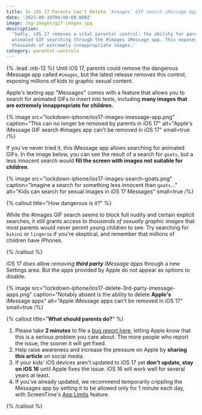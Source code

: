```yaml
---
title: In iOS 17 Parents Can't Delete `#images` GIF search iMessage App
date: '2023-09-19T04:00:00.000Z'
image: /og-images/gif-images.jpg
description:
  'Sadly, iOS 17 removes a vital parental control: the ability for parents to disable
  animated GIF searching through the #images iMessage app. This exposes children to
  thousands of extremely innappropriate images.'
category: parental-controls
---
```


{% .lead .mb-12 %} Until iOS 17, parents could remove the dangerous iMessage app called
`#images`, but the latest release removes this control, exposing millions of kids to
graphic sexual content.

Apple's texting app "Messages" comes with a feature that allows you to search for animated
GIFs to insert into texts, including **many images that are extremely innappropriate for
children.**

{% image src="lockdown-iphone/ios17-images-imessage-app.png" caption="This can no longer be removed by parents in iOS 17" alt="Apple's iMessage GIF search #images app can't be removed in iOS 17" small=true /%}

If you've never tried it, this iMessage app allows searching for animated GIFs. In the
image below, you can see the result of a search for `goats`, but a less innocent search
would **fill the screen with images not suitable for children**.

{% image src="lockdown-iphone/ios17-images-search-goats.png" caption="Imagine a search for something less innocent than <code>goats</code>..." alt="Kids can search for sexual images in iOS 17 Messages" small=true /%}

{% callout title="How dangerous is it?" %}

While the #images GIF search seems to block full nudity and certain explicit searches, it
still grants access to _thousands of sexually graphic images_ that most parents would
never permit young children to see. Try searching for `bikini` or `lingerie` if you're
skeptical, and remember that millions of children have iPhones.

{% /callout %}

iOS 17 _does allow removing **third party** iMessage apps_ through a new Settings area.
But the apps provided by Apple do not appear as options to disable.

{% image src="lockdown-iphone/ios17-delete-3rd-party-imessage-apps.png" caption="Notably absent is the ability to delete <b>Apple's</b> iMessage apps" alt="Apple iMessage apps can't be removed in iOS 17" small=true /%}

{% callout title="<b class='text-2xl'>What should parents do?</b>" %}

1. Please take **2 minutes** to file a
   [bug report here](https://www.apple.com/feedback/messages-ios-ipados.html), letting
   Apple know that this is a serious problem you care about. The more people who report
   the issue, the sooner it will get fixed.
2. Help raise awareness and increase the pressure on Apple by **sharing this article** on
   social media.
3. If your kids' iOS devices aren't updated to iOS 17 yet **don't update, stay on iOS 16**
   until Apple fixes the issue. iOS 16 will work well for several years at least.
4. If you've already updated, we recommend temporarily crippling the Messages app by
   setting it to be allowed only for 1 minute each day, with ScreenTime's
   [App Limits](/docs/definitive-guide-to-locking-down-an-iphone#app-limits) feature.

{% /callout %}
